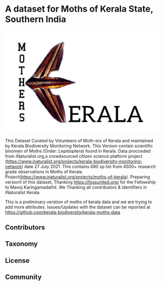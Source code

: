 # A dataset for Moths of Kerala State, Southern India
![alt text](Moth-ers.jpg )

This Dataset Curated by Volunteers of Moth-ers of Kerala and maintained by Kerala Biodiversity Monitoring Network.
This Version contain scientific binomen of Moths (Order: Lepidoptera) found in Kerala. Data procceded from iNaturalist.org,a crowdsourced citizen science platform project (https://www.inaturalist.org/projects/kerala-biodiversity-monitoring-network) date 27 July 2021. This contains 680 sp list from 4500+ research grade observations in Moths of Kerala Project(https://www.inaturalist.org/projects/moths-of-kerala). Preparing version1  of this dataset, Thanking https://fossunited.org/ for the Fellowship to Manoj Karingamadathil. We Thanking all contributors & Identifiers in iNaturalist Kerala.

This is a preliminary verstion of moths of kerala data and we are trying to add more attributes. Issues/Updates with the dataset can be reported at https://github.com/kerala-biodiversity/kerala-moths-data

## Contributors 

## Taxonomy 

## License 

## Community
